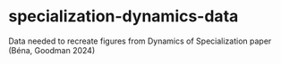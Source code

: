 # specialization-dynamics-data
Data needed to recreate figures from Dynamics of Specialization paper (Béna, Goodman 2024)
